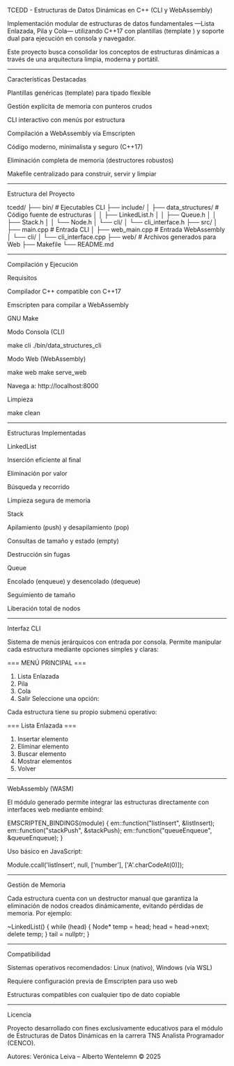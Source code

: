 TCEDD - Estructuras de Datos Dinámicas en C++ (CLI y WebAssembly)

Implementación modular de estructuras de datos fundamentales —Lista Enlazada, Pila y Cola— utilizando C++17 con plantillas (template <typename T>) y soporte dual para ejecución en consola y navegador.

Este proyecto busca consolidar los conceptos de estructuras dinámicas a través de una arquitectura limpia, moderna y portátil.

---

Características Destacadas

Plantillas genéricas (template) para tipado flexible

Gestión explícita de memoria con punteros crudos

CLI interactivo con menús por estructura

Compilación a WebAssembly vía Emscripten

Código moderno, minimalista y seguro (C++17)

Eliminación completa de memoria (destructores robustos)

Makefile centralizado para construir, servir y limpiar

---

Estructura del Proyecto

tcedd/
├── bin/                     # Ejecutables CLI
├── include/
│   ├── data_structures/     # Código fuente de estructuras
│   │   ├── LinkedList.h
│   │   ├── Queue.h
│   │   ├── Stack.h
│   │   └── Node.h
│   └── cli/
│       └── cli_interface.h
├── src/
│   ├── main.cpp             # Entrada CLI
│   ├── web_main.cpp         # Entrada WebAssembly
│   └── cli/
│       └── cli_interface.cpp
├── web/                     # Archivos generados para Web
├── Makefile
└── README.md


---

Compilación y Ejecución

Requisitos

Compilador C++ compatible con C++17

Emscripten para compilar a WebAssembly

GNU Make

Modo Consola (CLI)

make cli
./bin/data_structures_cli

Modo Web (WebAssembly)

make web
make serve_web

Navega a: http://localhost:8000

Limpieza

make clean

---

Estructuras Implementadas

LinkedList<T>

Inserción eficiente al final

Eliminación por valor

Búsqueda y recorrido

Limpieza segura de memoria


Stack<T>

Apilamiento (push) y desapilamiento (pop)

Consultas de tamaño y estado (empty)

Destrucción sin fugas

Queue<T>

Encolado (enqueue) y desencolado (dequeue)

Seguimiento de tamaño

Liberación total de nodos

---

Interfaz CLI

Sistema de menús jerárquicos con entrada por consola. Permite manipular cada estructura mediante opciones simples y claras:

=== MENÚ PRINCIPAL ===
1. Lista Enlazada
2. Pila
3. Cola
0. Salir
Seleccione una opción:

Cada estructura tiene su propio submenú operativo:

=== Lista Enlazada ===
1. Insertar elemento
2. Eliminar elemento
3. Buscar elemento
4. Mostrar elementos
0. Volver

---

WebAssembly (WASM)

El módulo generado permite integrar las estructuras directamente con interfaces web mediante embind:

EMSCRIPTEN_BINDINGS(module) {
    em::function("listInsert", &listInsert);
    em::function("stackPush", &stackPush);
    em::function("queueEnqueue", &queueEnqueue);
}

Uso básico en JavaScript:

Module.ccall('listInsert', null, ['number'], ['A'.charCodeAt(0)]);

---

 Gestión de Memoria

Cada estructura cuenta con un destructor manual que garantiza la eliminación de nodos creados dinámicamente, evitando pérdidas de memoria. Por ejemplo:

~LinkedList() {
    while (head) {
        Node<T>* temp = head;
        head = head->next;
        delete temp;
    }
    tail = nullptr;
}


---

Compatibilidad

Sistemas operativos recomendados: Linux (nativo), Windows (vía WSL)

Requiere configuración previa de Emscripten para uso web

Estructuras compatibles con cualquier tipo de dato copiable

---

 Licencia

Proyecto desarrollado con fines exclusivamente educativos para el módulo de Estructuras de Datos Dinámicas en la carrera TNS Analista Programador (CENCO).

Autores:
Verónica Leiva – Alberto Wentelemn
© 2025

